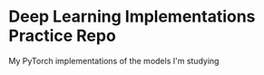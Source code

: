 # Deep Learning Implementations Practice Repo
My PyTorch implementations of the models I'm studying

